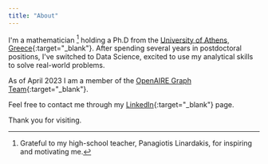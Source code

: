 ```yaml
---
title: "About"
---
```

I'm a mathematician [^1] holding a Ph.D from the [University of Athens, Greece](https://en.math.uoa.gr){:target="_blank"}. After spending several years in postdoctoral positions, I've switched to Data Science, excited to use my analytical skills to solve real-world problems. 

As of April 2023 I am a member of the [OpenAIRE Graph Team](https://graph.openaire.eu/team){:target="_blank"}. 

Feel free to contact me through my [LinkedIn](https://www.linkedin.com/in/myrto-kallipoliti-212716146/){:target="_blank"} page.

Thank you for visiting.


[^1]: Grateful to my high-school teacher,  Panagiotis Linardakis, for inspiring and motivating me. 

